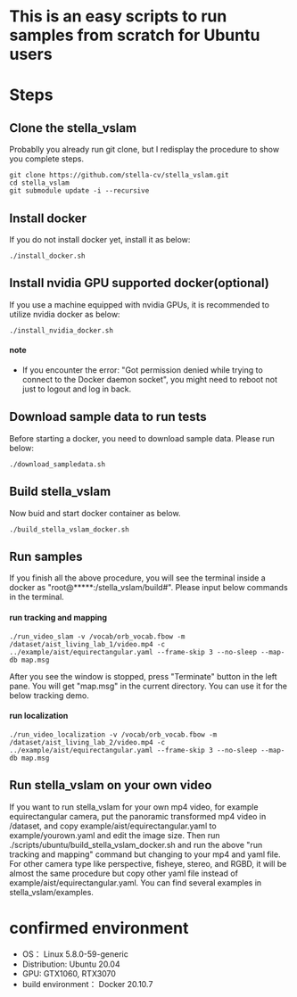 # This is an easy scripts to run samples from scratch for Ubuntu users

# Steps

## Clone the stella_vslam

Probablly you already run git clone, but I redisplay the procedure to show you complete steps.

```shell
git clone https://github.com/stella-cv/stella_vslam.git
cd stella_vslam
git submodule update -i --recursive
```

## Install docker

If you do not install docker yet, install it as below:

```shell
./install_docker.sh
```

## Install nvidia GPU supported docker(optional)

If you use a machine equipped with nvidia GPUs, it is recommended to utilize nvidia docker as below:

```shell
./install_nvidia_docker.sh
```

#### note

- If you encounter the error: "Got permission denied while trying to connect to the Docker daemon socket", you might need to reboot not just to logout and log in back.

## Download sample data to run tests

Before starting a docker, you need to download sample data.
Please run below:

```shell
./download_sampledata.sh
```

## Build stella_vslam

Now buid and start docker container as below.

```shell
./build_stella_vslam_docker.sh
```

## Run samples

If you finish all the above procedure, you will see the terminal inside a docker as "root@*****:/stella_vslam/build#". Please input below commands in the terminal.

#### run tracking and mapping

```shell
./run_video_slam -v /vocab/orb_vocab.fbow -m /dataset/aist_living_lab_1/video.mp4 -c ../example/aist/equirectangular.yaml --frame-skip 3 --no-sleep --map-db map.msg
```

After you see the window is stopped, press "Terminate" button in the left pane.
You will get "map.msg" in the current directory.
You can use it for the below tracking demo.

#### run localization

```shell
./run_video_localization -v /vocab/orb_vocab.fbow -m /dataset/aist_living_lab_2/video.mp4 -c ../example/aist/equirectangular.yaml --frame-skip 3 --no-sleep --map-db map.msg
```

## Run stella_vslam on your own video

If you want to run stella_vslam for your own mp4 video, for example equirectangular camera, put the panoramic transformed mp4 video in /dataset, and copy example/aist/equirectangular.yaml to example/yourown.yaml and edit the image size.
Then run ./scripts/ubuntu/build_stella_vslam_docker.sh and run the above "run tracking and mapping" command but changing to your mp4 and yaml file.
For other camera type like perspective, fisheye, stereo, and RGBD, it will be almost the same procedure but copy other yaml file instead of example/aist/equirectangular.yaml. You can find several examples in stella_vslam/examples.

# confirmed environment

- OS： Linux 5.8.0-59-generic
- Distribution: Ubuntu 20.04
- GPU: GTX1060, RTX3070
- build environment： Docker 20.10.7
